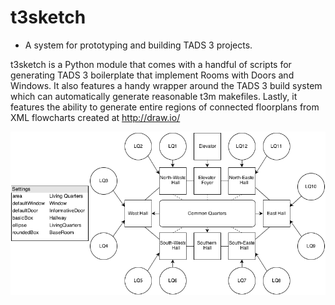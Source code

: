 t3sketch
========

* A system for prototyping and building TADS 3 projects.

t3sketch is a Python module that comes with a handful of scripts for
generating TADS 3 boilerplate that implement Rooms with Doors and Windows. It
also features a handy wrapper around the TADS 3 build system which can
automatically generate reasonable t3m makefiles. Lastly, it features the
ability to generate entire regions of connected floorplans from XML flowcharts
created at http://draw.io/

![living-quarters.png](https://github.com/dustinlacewell/t3sketch/blob/master/t3sketch/example/maps/living-quarters.png?raw=true "example/maps/living-quarters.png")

